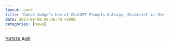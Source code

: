 ```yaml
---
layout: post
title: "Dutch Judge’s Use of ChatGPT Prompts Outrage, Disbelief in the Netherlands | Law.com International"
date: 2024-08-08 00:56:40 +0000
categories: [news]
---
```


[Читати далі](https://www.law.com/international-edition/2024/08/07/dutch-judges-use-of-chatgpt-prompts-outrage-disbelief-in-the-netherlands/)
